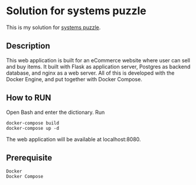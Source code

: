 # Solution for systems puzzle

This is my solution for [systems puzzle](https://github.com/InsightDataScience/systems-puzzle).

## Description

This web application is built for an eCommerce website where user can sell and buy items. It built with Flask as application server, Postgres as backend database, and nginx as a web server.  All of this is developed with the Docker Engine, and put together with Docker Compose.

## How to RUN

Open Bash and enter the dictionary. Run
```
docker-compose build
docker-compose up -d
```
The web application will be available at localhost:8080.

## Prerequisite
```
Docker
Docker Compose
```
